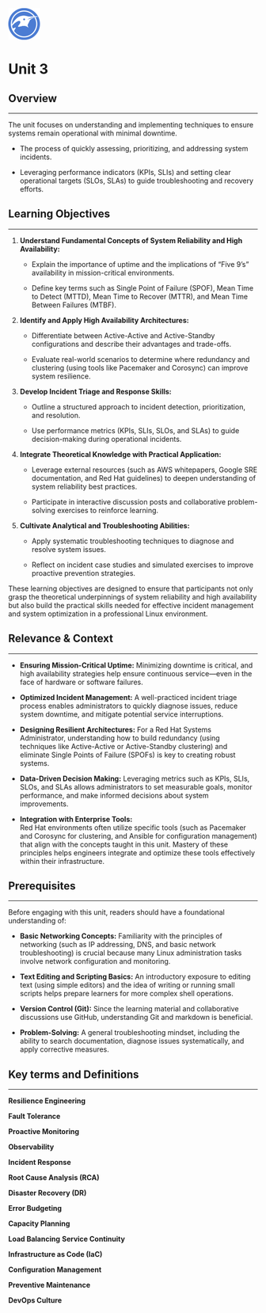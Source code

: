 <div class="flex-container">
        <img src="https://github.com/ProfessionalLinuxUsersGroup/img/blob/main/Assets/Logos/ProLUG_Round_Transparent_LOGO.png?raw=true" width="64" height="64"></img>
    <p>
        <h1>Unit 3</h1>
    </p>
</div>

## Overview

---

The unit focuses on understanding and implementing techniques to ensure systems remain operational with minimal downtime.

- The process of quickly assessing, prioritizing, and addressing system incidents.

- Leveraging performance indicators (KPIs, SLIs) and setting clear operational targets (SLOs, SLAs) to guide troubleshooting and recovery efforts.

## Learning Objectives

---

1. **Understand Fundamental Concepts of System Reliability and High Availability:**

   - Explain the importance of uptime and the implications of “Five 9’s” availability in mission-critical environments.

   - Define key terms such as Single Point of Failure (SPOF), Mean Time to Detect (MTTD), Mean Time to Recover (MTTR), and Mean Time Between Failures (MTBF).

2. **Identify and Apply High Availability Architectures:**

   - Differentiate between Active-Active and Active-Standby configurations and describe their advantages and trade-offs.

   - Evaluate real-world scenarios to determine where redundancy and clustering (using tools like Pacemaker and Corosync) can improve system resilience.

3. **Develop Incident Triage and Response Skills:**

   - Outline a structured approach to incident detection, prioritization, and resolution.

   - Use performance metrics (KPIs, SLIs, SLOs, and SLAs) to guide decision-making during operational incidents.

4. **Integrate Theoretical Knowledge with Practical Application:**

   - Leverage external resources (such as AWS whitepapers, Google SRE documentation, and Red Hat guidelines) to deepen understanding of system reliability best practices.

   - Participate in interactive discussion posts and collaborative problem-solving exercises to reinforce learning.

5. **Cultivate Analytical and Troubleshooting Abilities:**

   - Apply systematic troubleshooting techniques to diagnose and resolve system issues.

   - Reflect on incident case studies and simulated exercises to improve proactive prevention strategies.

These learning objectives are designed to ensure that participants not only grasp the theoretical underpinnings of system reliability and high availability but also build the practical skills needed for effective incident management and system optimization in a professional Linux environment.

## Relevance & Context

---

- **Ensuring Mission-Critical Uptime:**
  Minimizing downtime is critical, and high availability strategies help ensure continuous service—even in the face of hardware or software failures.

- **Optimized Incident Management:**
  A well-practiced incident triage process enables administrators to quickly diagnose issues, reduce system downtime, and mitigate potential service interruptions.
- **Designing Resilient Architectures:**
  For a Red Hat Systems Administrator, understanding how to build redundancy (using techniques like Active-Active or Active-Standby clustering) and eliminate Single Points of Failure (SPOFs) is key to creating robust systems.
- **Data-Driven Decision Making:**
  Leveraging metrics such as KPIs, SLIs, SLOs, and SLAs allows administrators to set measurable goals, monitor performance, and make informed decisions about system improvements.
- **Integration with Enterprise Tools:**  
  Red Hat environments often utilize specific tools (such as Pacemaker and Corosync for clustering, and Ansible for configuration management) that align with the concepts taught in this unit. Mastery of these principles helps engineers integrate and optimize these tools effectively within their infrastructure.

## Prerequisites

---

Before engaging with this unit, readers should have a foundational understanding of:

- **Basic Networking Concepts:** Familiarity with the principles of networking (such as IP addressing, DNS, and basic network troubleshooting) is crucial because many Linux administration tasks involve network configuration and monitoring.

- **Text Editing and Scripting Basics:** An introductory exposure to editing text (using simple editors) and the idea of writing or running small scripts helps prepare learners for more complex shell operations.

- **Version Control (Git):** Since the learning material and collaborative discussions use GitHub, understanding Git and markdown is beneficial.

- **Problem-Solving:** A general troubleshooting mindset, including the ability to search documentation, diagnose issues systematically, and apply corrective measures.

## Key terms and Definitions

---

**Resilience Engineering**

**Fault Tolerance**

**Proactive Monitoring**

**Observability**

**Incident Response**

**Root Cause Analysis (RCA)**

**Disaster Recovery (DR)**

**Error Budgeting**

**Capacity Planning**

**Load Balancing**
**Service Continuity**

**Infrastructure as Code (IaC)**

**Configuration Management**

**Preventive Maintenance**

**DevOps Culture**
